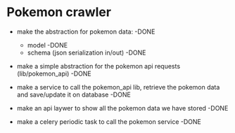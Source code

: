 # Pokemon crawler

- make the abstraction for pokemon data: -DONE
  - model -DONE
  - schema (json serialization in/out) -DONE

- make a simple abstraction for the pokemon api requests (lib/pokemon_api) -DONE

- make a service to call the pokemon_api lib, retrieve the pokemon data and save/update it on database -DONE

- make an api laywer to show all the pokemon data we have stored -DONE

- make a celery periodic task to call the pokemon service -DONE

